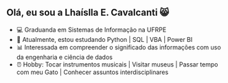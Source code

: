 ## Olá, eu sou a Lhaíslla E. Cavalcanti 😸

- 💻 Graduanda em  Sistemas de Informação na UFRPE
- 📌 Atualmente, estou estudando Python | SQL | VBA | Power BI
- 📊 Interessada em compreender o significado das informações com uso da engenharia e ciência de dados
- ⏰ Hobby: Tocar instrumentos musicais | Visitar museus | Passar tempo com meu Gato | Conhecer assuntos interdisciplinares 

  
